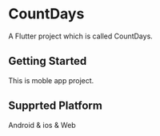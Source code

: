 # CountDays

A Flutter project which is called CountDays.

## Getting Started
This is moble app project.

## Supprted Platform
Android & ios & Web